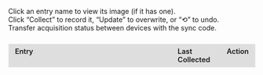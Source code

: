 <style>

  #sync-container {
    margin-bottom: 1.5rem;
  }

  #tracker-container {
    overflow-x: auto;
    -webkit-overflow-scrolling: touch;
  }

  #tracker-container table {
    border: 1px solid rgba(221, 209, 183, 0.3);
    width: 100%;
    table-layout: fixed;
    border-collapse: collapse;
  }

  #tracker-container th:nth-child(1),
  #tracker-container td:nth-child(1) {
    width: 60%;
  }
  #tracker-container th:nth-child(2),
  #tracker-container td:nth-child(2) {
    width: 20%;
  }
  #tracker-container th:nth-child(3),
  #tracker-container td:nth-child(3) {
    width: 20%;
    white-space: nowrap; 
  }

  #tracker-container th,
  #tracker-container td {
    border: 1px solid var(--md-typeset-fg-color--light);
    padding: 0.4rem 0.8rem;
    vertical-align: top;
    font-size: 0.9rem;
    text-align: left;
    word-wrap: break-word;
    white-space: normal;
  }

  #tracker-container thead th {
    background-color: rgba(51,51,51,0.15);
    color: var(--md-default-fg-color--light);
    font-weight: 600;
  }

  #tracker-container .section-header td {
    background-color: rgba(51,51,51,0.8);
    color: var(--md-default-fg-color--light);
    font-weight: bold;
    text-align: center;
    padding: 0.6rem;
  }

  #tracker-container .subsection-header td {
    background-color: rgba(94,139,222,0.1);
    border: 1px solid #5e8bde;
    color: var(--md-default-fg-color--light);
    font-style: italic;
    padding: 0.4rem 0.6rem;
  }

  #tracker-container .details {
    margin-top: 0.25rem;
    font-size: 0.8rem;
    color: var(--md-typeset-fg-color--light);
    padding-left: 0.6rem;
  }

  #tracker-container .entry-link {
    color: var(--md-typeset-a-color);
    text-decoration: none;
    transition: color 0.2s ease;
  }
  #tracker-container .entry-link:hover,
  #tracker-container .entry-link:focus {
    text-decoration: underline;
    outline: 2px solid var(--md-typeset-a-color);
    outline-offset: 2px;
  }

  #tracker-container .checkmark {
    margin-right: 0.4rem;
    font-size: 1.6rem;
    color: var(--md-typeset-fg-color--light);
    vertical-align: middle;
    line-height: 1;
  }
  #tracker-container tr.collected .checkmark {
    color: #2fb170;
  }

  #tracker-container button {
    padding: 0.2rem 0.4rem;
    font-size: 0.75rem;
    border: 1px solid var(--md-typeset-fg-color--light);
    border-radius: 4px;
    background: transparent;
    color: var(--md-default-fg-color--light);
    cursor: pointer;
    transition: background-color 0.2s ease;
  }
  #tracker-container button:hover,
  #tracker-container button:focus {
    background: var(--md-typeset-a-color);
    color: var(--md-default-fg-color--light);
    outline: none;
  }
  #tracker-container button:focus {
    outline: 2px solid var(--md-typeset-a-color);
    outline-offset: 2px;
  }

  #modal {
    display: none;
    position: fixed;
    top: 0; left: 0; right: 0; bottom: 0;
    background: rgba(0,0,0,0.6);
    align-items: center;
    justify-content: center;
    z-index: 1000;
  }
  #modal .modal-content {
    background: var(--md-default-bg-color--light);
    padding: 1rem;
    border-radius: 6px;
    max-width: 90%;
    max-height: 80vh;
    overflow: auto;
    position: relative;
  }
  #modal .modal-close {
    position: absolute;
    top: 0.5rem;
    right: 0.5rem;
    cursor: pointer;
    font-size: 1.2rem;
  }
  #modal img {
    max-width: 100%;
    max-height: 60vh;
    display: block;
    margin: 0 auto;
  }

  @media (max-width: 600px) {
    #tracker-container p {
      font-size: 0.85rem;
    }
    #tracker-container th,
    #tracker-container td {
      font-size: 0.75rem;
      padding: 0.2rem 0.4rem;
    }
    #tracker-container .section-header td {
      font-size: 0.9rem;
      padding: 0.4rem;
    }
    #tracker-container .details {
      font-size: 0.7rem;
    }
    #tracker-container button,
    #tracker-container .entry-link {
      font-size: 0.75rem;
    }

    #tracker-container table {
      table-layout: auto;
    }
    #tracker-container th:nth-child(1),
    #tracker-container td:nth-child(1),
    #tracker-container th:nth-child(2),
    #tracker-container td:nth-child(2),
    #tracker-container th:nth-child(3),
    #tracker-container td:nth-child(3) {
      width: auto;
    }
  }
</style>


<div id="tracker-container">
  <p>
    Click an entry name to view its image (if it has one).<br>
    Click “Collect” to record it, “Update” to overwrite, or “⟲” to undo.<br>
    Transfer acquisition status between devices with the sync code.
  </p>
  <div id="sync-container"></div>

  <table id="tracker" class="no-sort">
  <colgroup>
    <col style="width: 70%;">
    <col style="width: 18%;">
    <col style="width: 12%;">
  </colgroup>
    <thead>
      <tr><th>Entry</th><th>Last Collected</th><th>Action</th></tr>
    </thead>
    <tbody></tbody>
  </table>
</div>
<div id="modal">
  <div class="modal-content">
    <span class="modal-close">×</span>
    <img id="modal-image" src="" alt="Item image" />
  </div>
</div>

<script>
;(function(){
  
  function getNextResetDate({ reference, intervalWeeks }) {
    const now    = new Date();
    const ref    = new Date(reference);
    const period = intervalWeeks * 7 * 24 * 60 * 60 * 1000;
    if (now < ref) return ref;
    const elapsed = now - ref;
    const cycles  = Math.ceil(elapsed / period);
    return new Date(ref.getTime() + cycles * period);
  }

  function formatResetLabel(dt) {
    return 'Resets ' + dt.toLocaleString(undefined, {
      month: 'short',
      day:   'numeric',
      hour:  'numeric',
      minute:'2-digit'
    });
  }

 
  const SECTIONS = [
    {
    title: 'Mausoleum Reset',
    items: [
      { subheader: 'Ancient Mausoleum' },
      {
          id:    'cauldron_mausoleum',
          title: 'Crucible Mausoleum',
          reset: {
            reference:    '2025-05-31T10:00:00',  
            intervalWeeks: 2
          },
          image:     'images/cauldron_mausoleum.png',
          clickable: false
        }
    ]
  },
  {
    title: 'Adventurer Remains',
    items: [
      { subheader: 'Beginning Abyss' },
      {
        id: 'b1f_awakened_chamber',
        title: 'Old Remains: Cursed Wheel to Awakening',
        details: 'Part of the Intro',
        image: '../img/b1f_awakened_chamber.png',
        clickable: false
      },
      {
        id: 'b1f_stench_quest',
        title: 'Class Remains: B1F (Death Stench Investigation Request)',
        details: 'Wheel to Fresh Start and get to the first harken then return and accept the Request',
        image: '../img/bones/respawning-bone-death-stench.jpg',
        clickable: true
      },
      {
        id: 'b3f_goblin_south',
        title: 'Adventurers Remains: B3F (Goblin’s Nest)',
        details: 'Wheel to Kings Rescue and head to the location',
        image: '../img/bones/respawning-bone-goblin-den.jpg',
        clickable: true
      },
      {
        id: 'b4f_rubble',
        title: 'Adventurers Remains: B4F',
        details: 'Assuming you wheeled to Kings Rescue already, head to the location',
        image: '../img/bones/respawning-bone-b4f.jpg',
        clickable: true
      },
      {
        id: 'b5f_toxin_swamps',
        title: 'Adventurers Remains: B5F',
        details: 'Assuming you wheeled to Kings Rescue already, head to the location',
        image: '../img/bones/respawning-bone-b5f.jpg',
        clickable: true
      },
      {
        id: 'b6f_before_statue',
        title: 'Adventurers Remains: B6F',
        details: 'Same as above, you need to come in from B5F to take the portals',
        image: '../img/bones/respawning-bone-b6f.jpg',
        clickable: true
      },
      {
        id: 'b7f_rubble_reverse',
        title: 'Adventurers Remains: B7F',
        details: 'Same as below, you need to first drop the rocks on B8F',
        image: '../img/bones/respawning-bone-b7f.jpg',
        clickable: true
      },
      {
        id: 'b8f_nutrient',
        title: 'Adventurers Remains: B8F',
        details: 'Assuming you wheeled to Kings Rescue already, head to the location',
        image: '../img/bones/respawning-bone-b8f.jpg',
        clickable: true
      },
      { subheader: 'Trade Waterway' },
      {
        id: 'trade_waterway_pier',
        title: 'Adventurers Remains: 7th District (Shore of the Dead)',
        details: 'Bone will not respawn after Abyss 2 GWO is killed. You will need to cursed wheel before then.',
        image: '../img/bones/respawning-bone-pier-location.png',
        clickable: true
      },
      { subheader: 'Impregnable Fortress' },
      {
        id: 'fortress_catacombs',
        title: 'Adventurers Remains: Catacombs',
        details: 'Location is at green checkmark. You will need to solve the candle puzzle to open the door to that location.',
        image: '../img/bones/respawning-bone-catacomb.jpg',
        clickable: true
      }
    ]
  },
  {
    title: 'Equipment/Request Rewards',
    items: [
      { subheader: 'Beginning Abyss' },
      {
        id: 'abyss_b1f_feathered',
        title: 'Feathered Cap',
        details: 'Chest in B1F (x:11, y:21)',
        image: 'images/abyss_b1f_feathered.png',
        clickable: false
      },
      {
        id: 'abyss_b3f_exorcism',
        title: 'Exorcism Armor',
        details: 'Chest in B3F (x:0, y:3)',
        image: 'images/abyss_b3f_exorcism.png',
        clickable: false
      },
      {
        id: 'abyss_b4f_halberd',
        title: 'Halberd',
        details: 'Chest in B4F (x:2, y:13)',
        image: 'images/abyss_b4f_halberd.png',
        clickable: false
      },
      {
        id: 'abyss_b5f_huntsman',
        title: 'Huntsmans Bow',
        details: 'Chest in B5F (x:8, y:2)',
        image: 'images/abyss_b5f_huntsman.png',
        clickable: false
      },
      {
        id: 'abyss_b5f_breeze',
        title: 'Sword of the Breeze',
        details: 'Chest in B5F (x:8, y:3)',
        image: 'images/abyss_b5f_breeze.png',
        clickable: false
      },
      {
        id: 'abyss_b5f_resistance',
        title: 'Ring of Resistance',
        details: 'Chest in B5F (x:8, y:4)',
        image: 'images/abyss_b5f_resistance.png',
        clickable: false
      },
      {
        id: 'bracelet_of_impurity',
        title: 'Bracelet of Impurity',
        details: 'Chest in B8F (x:0, y:22)',
        image: 'images/abyss_b8f_nutrient.png',
        clickable: false
      },
      {
        id: 'bracelet_of_urgency',
        title: 'Bracelet of Urgency',
        details: 'Quest Reward from "Knight-Butcher Ent Proliferation"',
        image: 'images/digger_pickaxe.png',
        clickable: false
      },
      {
        id: 'plague_mask',
        title: 'Plague Mask',
        details: 'Clear all waves in "March of the Undead" request',
        image: 'images/digger_pickaxe.png',
        clickable: false
      },
      {
        id: 'digger_pickaxe',
        title: 'Digging Mattock',
        details: 'Quest Reward from "Saving Lambert"',
        image: 'images/digger_pickaxe.png',
        clickable: false
      },
      {
        id: 'royal_amulet',
        title: 'Royal Herald Amulet',
        details: 'Quest Reward from "Save the King"',
        image: 'images/digger_pickaxe.png',
        clickable: false
      },
      {
        id: 'bracelet_of_battle',
        title: 'Bracelet of Battle',
        details: 'Chance to drop from "The Greater Demon"',
        image: 'images/digger_pickaxe.png',
        clickable: false
      },
      { subheader: 'Trade Waterway' },
      {
        id: 'lightfoot_sandals',
        title: 'Light Sandals',
        details: 'Chest in 3rd District',
        image: 'images/lightfoot_sandals.png',
        clickable: false
      },
      {
        id: 'thieves_gloves',
        title: 'Thieves Gloves',
        details: 'Chest in 4th District',
        image: 'images/oktonaras_hidden.png',
        clickable: false
      },
      {
        id: 'man_eater',
        title: 'Man-Eater',
        details: 'Chest in 5th District',
        image: 'images/oktonaras_hidden.png',
        clickable: false
      },
      {
        id: 'mask_water_deity',
        title: 'Mask of the Water God',
        details: 'Chest in 6th District',
        image: 'images/mask_water_deity.png',
        clickable: false
      },
      {
        id: 'bird_dropper',
        title: 'Bird Dropper',
        details: 'Quest Reward from "Hydra Plant Procurement"',
        image: 'images/lightfoot_sandals.png',
        clickable: false
      },
      {
        id: 'bloodstained_gloves',
        title: 'Bloodstained Gloves',
        details: 'Quest Reward from "Servant and Cargo Recovery"',
        image: 'images/oktonaras_hidden.png',
        clickable: false
      },
      {
        id: 'melgina_choker',
        title: 'Melgina’s Choker',
        details: 'Defeat Octonarus after giving Melgina the Mackerel Sandwich',
        image: 'images/sacred_grimoire.png',
        clickable: false
      },
      {
        id: 'shield_of_honor',
        title: 'Shield of Honor',
        details: 'Quest Reward from "Missing Person (Princess Route)"',
        image: 'images/oktonaras_hidden.png',
        clickable: false
      },
      {
        id: 'oktonaras_necklace',
        title: 'Octonarus’s Necklace',
        details: 'Defeat Octonarus after giving Melgina the Titanium Knife',
        image: 'images/oktonaras_hidden.png',
        clickable: false
      },
      {
        id: 'tyranny_cutlass',
        title: 'Cutlass of Tyranny',
        details: 'Choose "Octonarus‘s Cherished Sword" after defeating Octonarus',
        image: 'images/brutal_cutlass.png',
        clickable: false
      },
      {
        id: 'sea_god_pearl',
        title: 'Pearl of the Sea God',
        details: 'Quest Reward from "Arena Tournament by Avare"',
        image: 'images/fortune_potion.png',
        clickable: false
      },
      { subheader: 'Impregnable Fortress' },
      {
        id: 'undead_ward',
        title: 'Undead Ward',
        details: 'Quest Reward from "Abyssal Heretic"',
        image: 'images/oktonaras_hidden.png',
        clickable: false
      },
      {
        id: 'skull_necklace',
        title: 'Skull Necklace',
        details: 'Quest Reward from "Putting Evil Spirits to Rest" or Zone 2 Chest',
        image: 'images/skull_necklace.png',
        clickable: false
      },
      {
        id: 'enemy_scope',
        title: 'Enemy Spyglass',
        details: 'Quest Reward from "Bodyguard for Ruins Exploration"',
        image: 'images/enemy_scope.png',
        clickable: false
      },
      {
        id: 'demonic_crystal',
        title: 'Demonic Crystal',
        details: 'Fortress Underground » "Guardian of Forbidden Exploration" quest » "You Know Sin"',
        image: 'images/demonic_crystal.png',
        clickable: false
      },
      {
        id: 'goats_cloak',
        title: 'Goatskin Cloak',
        details: 'Quest Reward from "Antique Scarlet Doll" or Chest in Zone 6',
        image: 'images/goats_cloak.png',
        clickable: false
      },
      {
        id: 'knights_cloak',
        title: 'Knight’s Cloak',
        details: 'Quest Reward from "Expedition to Clear the Fortress Lower Levels"',
        image: 'images/knights_cloak.png',
        clickable: false
      },
      {
        id: 'glittering_ring',
        title: 'Shining Finger Band',
        details: 'Reward from beating Morgus, God of Death',
        image: 'images/glittering_ring.png',
        clickable: false
      },
      {
        id: 'elegant_dancer',
        title: 'Elegant Dancer',
        details: 'Admiral Route Clear Reward',
        image: 'images/elegant_dancer.png',
        clickable: false
      },
      {
        id: 'tome_shieldbearer',
        title: 'Tome of the Loyal Shieldbearer',
        details: 'Princess Route Clear Reward',
        image: 'images/tome_shieldbearer.png',
        clickable: false
      },
      {
        id: 'holy_white_gem',
        title: 'Luminous Holy White Gem',
        details: 'Papal Route Clear Reward',
        image: 'images/holy_white_gem.png',
        clickable: false
      },
      {
        id: 'soul_potion_d9',
        title: 'Mana Elixir',
        details: 'District 9',
        image: 'images/soul_potion_d9.png',
        clickable: false
      },
      {
        id: 'embroidered_hankerchief',
        title: 'Golden Embroidered Handkerchief',
        details: 'Quest Reward from Cleanup Operation quest reward',
        image: 'images/embroidered_hankerchief.png',
        clickable: false
      },
      {
        id: 'everlasting_lily',
        title: 'Everlasting Lily',
        details: 'Quest Reward from "Requiem for the Evil Spirit" quest',
        image: 'images/everlasting_lily.png',
        clickable: false
      }
    ]
  }
  ];


  const STORAGE_KEY = 'respawn_acquisition_data';
  let data = JSON.parse(localStorage.getItem(STORAGE_KEY) || '{}');
  const tbody   = document.querySelector('#tracker tbody');
  const modal   = document.getElementById('modal');
  const mImg    = document.getElementById('modal-image');
  const mClose  = document.querySelector('.modal-close');
  const syncCt  = document.getElementById('sync-container');

  function formatDate(ts){ return ts ? new Date(ts).toLocaleString() : '-'; }
  function save(){ localStorage.setItem(STORAGE_KEY, JSON.stringify(data)); }

  function initializeSyncUI(){
    syncCt.innerHTML = '';

      const currentCode = btoa(JSON.stringify(data));
      const codeInput   = document.createElement('input');
      codeInput.readOnly = true;
      codeInput.value    = currentCode;
      codeInput.style.width = '8rem';
      const copyBtn     = document.createElement('button');
      copyBtn.textContent = 'Copy';
      copyBtn.addEventListener('click', () => {
        navigator.clipboard.writeText(currentCode);
        copyBtn.textContent = 'Copied!';
        setTimeout(() => copyBtn.textContent = 'Copy', 1500);
      });
      const row1 = document.createElement('div');
      row1.textContent = 'Sync Code: ';
      row1.append(codeInput, copyBtn);

      const pasteInput = document.createElement('input');
      pasteInput.placeholder = 'Paste Sync Code';
      pasteInput.style.width = '8rem';
      const syncBtn     = document.createElement('button');
      syncBtn.textContent = 'Sync';
      syncBtn.addEventListener('click', () => {
        const txt = pasteInput.value.trim();
        if (!txt) return alert('Please paste a code.');
        try {
          const obj = JSON.parse(atob(txt));
          data = obj;
          save();
          render();
        } catch (e) {
          alert('Invalid sync code');
        }
      });
      const row2 = document.createElement('div');
      row2.textContent = 'Paste Code: ';
      row2.append(pasteInput, syncBtn);

      syncCt.append(row1, row2);
  }

  function render(){
    let html = '';
    SECTIONS.forEach(sec => {
      html += `<tr class="section-header"><td colspan="3">${sec.title}</td></tr>`;
      sec.items.forEach(it => {
        if (it.subheader) {
          html += `<tr class="subsection-header"><td colspan="3">${it.subheader}</td></tr>`;
          return;
        }
        const done    = Boolean(data[it.id]);
        const chk     = `<span class="checkmark">✓</span>`;
        const nameEl  = it.clickable
          ? `<a href="#" class="entry-link" data-img="${it.image}" data-title="${it.title}">${it.title}</a>`
          : `<span>${it.title}</span>`;

        const details = it.reset
          ? formatResetLabel(getNextResetDate(it.reset))
          : (it.details || '');

        const actBtn = `<button class="action-btn">${done ? 'Update' : 'Collect'}</button>`;
        const rstBtn = done ? `<button class="reset-btn" title="Undo">⟲</button>` : '';

        html += `
          <tr data-id="${it.id}" class="${done ? 'collected' : ''}">
            <td>${chk}${nameEl}${details ? `<div class="details">${details}</div>` : ''}</td>
            <td class="ts">${formatDate(data[it.id])}</td>
            <td>${actBtn}${rstBtn}</td>
          </tr>`;
      });
    });
    tbody.innerHTML = html;

    tbody.querySelectorAll('.action-btn').forEach(btn =>
      btn.onclick = e => {
        const id = e.target.closest('tr').dataset.id;
        data[id] = Date.now(); save(); render();
      }
    );
    tbody.querySelectorAll('.reset-btn').forEach(btn =>
      btn.onclick = e => {
        const id = e.target.closest('tr').dataset.id;
        delete data[id]; save(); render();
      }
    );
    tbody.querySelectorAll('.entry-link').forEach(link =>
      link.onclick = e => {
        e.preventDefault();
        mImg.src = link.dataset.img;
        modal.style.display = 'flex';
      }
    );
    initializeSyncUI();
  }

  mClose.onclick = () => modal.style.display = 'none';
  modal.onclick  = e => { if (e.target === modal) modal.style.display = 'none'; };

  render();
})();
</script>